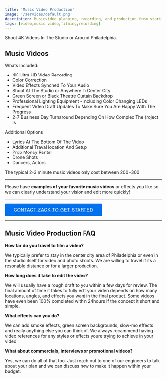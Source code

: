 ```yaml
---
title: 'Music Video Production'
image: '/services/default.png'
description: Musicvideo planning, recording, and production from start to finish.
tags: [video,music video,filming,recording]
---
```

Shoot 4K Videos In The Studio or Around Philadelphia.

## Music Videos

Whats Included:

- 4K Ultra HD Video Recording
- Color Correction
- Video Effects Synched To Your Audio
- Shoot At The Studio or Anywhere In Center City
- Green Screen or Black Theatre Curtain Backdrop
- Professional Lighting Equipment - Including Color Changing LEDs
- Frequent Video Draft Updates To Make Sure You Are Happy With The Progress
- 2-7 Business Day Turnaround Depending On How Complex The {roject Is

Additional Options

- Lyrics At The Bottom Of The Video
- Additional Traval location And Setup
- Prop Money Rental
- Drone Shots
- Dancers, Actors

The typical 2-3 minute music videos only cost between $200-$300

- - -

Please have **examples of your favorite music videos** or effects you like so we can clearly understand your vision and edit more quickly!

- - -

<!-- Start Square Appointments Embed code --> <a target="_top" style=" background-color: #0072ee; color: white; height: 40px; text-transform: uppercase; font-family: 'Square Market', 'helvetica neue', helvetica, arial, sans-serif; letter-spacing: 1px; line-height: 38px; padding: 0 28px; border-radius: 3px; font-weight: 500; font-size: 14px; cursor: pointer; display: inline-block; " href="/contact">Contact Zack To Get Started</a> <!-- End Square Appointments Embed code -->

- - -

## Music Video Production FAQ

**How far do you travel to film a video?**

We typically prefer to stay in the center city area of Philadelphia or even in the studio itself for video and photo shoots. We are willing to travel if its a resonable distance or for a larger production.

**How long does it take to edit the video?**

We will usually have a rough draft to you within a few days for review. The final amount of time it takes to fully edit your video depends on how many locations, angles, and effects you want in the final product. Some videos have even been 100% completed within 24hours if the concept it short and simple.

**What effects can you do?**

We can add smoke effects, green screen backgrounds, slow-mo effects and really anything else you can think of. We always recammend having video references for any styles or effects youre trying to achieve in your video

**What about commercials, interviews or promotional videos?**

Yes, we can do all of that too. Just reach out to one of our engineers to talk about your plan and we can discuss how to make it happen within your budget.
